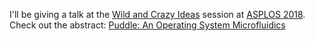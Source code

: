 ---
---

I'll be giving a talk at the [Wild and Crazy Ideas][waci] session at
[ASPLOS 2018][asplos]. Check out the abstract:
[Puddle: An Operating System Microfluidics][abs]

[waci]: https://www.asplos2018.org/calls/#waci
[asplos]: https://www.asplos2018.org
[abs]: /papers/2018-waci-puddle.pdf
